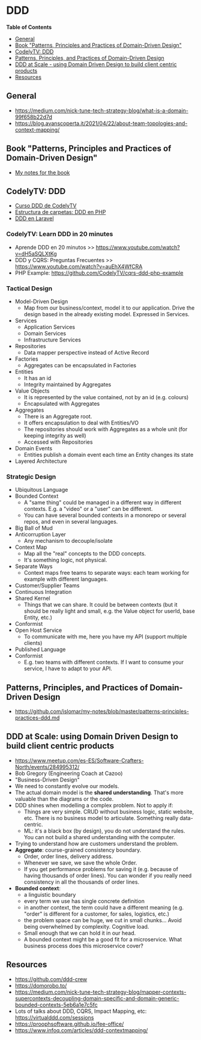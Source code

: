 # DDD

**Table of Contents**
- [General](#general)
- [Book "Patterns, Principles and Practices of Domain-Driven Design"](#book-patterns-principles-and-practices-of-domain-driven-design)
- [CodelyTV: DDD](#codelytv-ddd)
- [Patterns, Principles, and Practices of Domain-Driven Design](#patterns-principles-and-practices-of-domain-driven-design)
- [DDD at Scale - using Domain Driven Design to build client centric products](#ddd-at-scale-using-domain-driven-design-to-build-client-centric-products)
- [Resources](#resources)

## General
* https://medium.com/nick-tune-tech-strategy-blog/what-is-a-domain-99f658b22d7d
* https://blog.avanscoperta.it/2021/04/22/about-team-topologies-and-context-mapping/

## Book "Patterns, Principles and Practices of Domain-Driven Design"

- [My notes for the book](patterns-principles-practices-ddd.md)

## CodelyTV: DDD
- [Curso DDD de CodelyTV](ddd-codelytv.md)
- [Estructura de carpetas: DDD en PHP](https://www.youtube.com/watch?v=UFnABp2s8Y0)
- [DDD en Laravel](https://www.youtube.com/watch?v=EInyOtPra44)

### CodelyTV: Learn DDD in 20 minutes

- Aprende DDD en 20 minutos >> https://www.youtube.com/watch?v=dH5aSQLXtKg
- DDD y CQRS: Preguntas Frecuentes >> https://www.youtube.com/watch?v=auEhX4WfCRA
- PHP Example: https://github.com/CodelyTV/cqrs-ddd-php-example

### Tactical Design

- Model-Driven Design
  - Map from our business/context, model it to our application. Drive the design based in the already existing model. Expressed in Services.
- Services
  - Application Services
  - Domain Services
  - Infrastructure Services
- Repositories
  - Data mapper perspective instead of Active Record
- Factories
  - Aggregates can be encapsulated in Factories
- Entities
  - It has an id
  - Integrity maintained by Aggregates
- Value Objects
  - It is represented by the value contained, not by an id (e.g. colours)
  - Encapsulated with Aggregates
- Aggregates
  - There is an Aggregate root.
  - It offers encapsulation to deal with Entities/VO
  - The repositories should work with Aggregates as a whole unit (for keeping integrity as well)
  - Accessed with Repositories
- Domain Events
  - Entities publish a domain event each time an Entity changes its state
- Layered Architecture

### Strategic Design

- Ubiquitous Language
- Bounded Context
  - A "same thing" could be managed in a different way in different contexts. E.g. a "video" or a "user" can be different.
  - You can have several bounded contexts in a monorepo or several repos, and even in several languages.
- Big Ball of Mud
- Anticorruption Layer
  - Any mechanism to decouple/isolate
- Context Map
  - Map all the "real" concepts to the DDD concepts.
  - It's something logic, not physical.
- Separate Ways
  - Context maps free teams to separate ways: each team working for example with different languages.
- Customer/Supplier Teams
- Continuous Integration
- Shared Kernel
  - Things that we can share. It could be between contexts (but it should be really light and small, e.g. the Value object for userId, base Entity, etc.)
- Conformist
- Open Host Service
  - To communicate with me, here you have my API (support multiple clients)
- Published Language
- Conformist
  - E.g. two teams with different contexts. If I want to consume your service, I have to adapt to your API.

## Patterns, Principles, and Practices of Domain-Driven Design

- https://github.com/islomar/my-notes/blob/master/patterns-principles-practices-ddd.md

## DDD at Scale: using Domain Driven Design to build client centric products
- https://www.meetup.com/es-ES/Software-Crafters-North/events/284995312/
- Bob Gregory (Engineering Coach at Cazoo)
- "Business-Driven Design"
- We need to constantly evolve our models.
- The actual domain model is the **shared understanding**. That's more valuable than the diagrams or the code.
- DDD shines when modelling a complex problem. Not to apply if:
  - Things are very simple. CRUD without business logic, static website, etc. There is no business model to articulate. Something really data-centric.
  - ML: it's a black box (by design), you do not understand the rules. You can not build a shared understanding with the computer.
- Trying to understand how are customers understand the problem.
- **Aggregate**: course-grained consistency boundary.
  - Order, order lines, delivery address.
  - Whenever we save, we save the whole Order.
  - If you get performance problems for saving it (e.g. because of having thousands of order lines). You can wonder if you really need consistency in all the thousands of order lines.
- **Bounded context**:
  - a linguistic boundary
  - every term we use has single concrete definition
  - in another context, the term could have a different meaning (e.g. "order" is different for a customer, for sales, logistics, etc.)
  - the problem space can be huge, we cut in small chunks... Avoid being overwhelmed by complexity. Cognitive load.
  - Small enough that we can hold it in our head.
  - A bounded context might be a good fit for a microservice. What business process does this microservice cover?


## Resources
- https://github.com/ddd-crew
- https://domorobo.to/
- https://medium.com/nick-tune-tech-strategy-blog/mapper-contexts-supercontexts-decoupling-domain-specific-and-domain-generic-bounded-contexts-5eb6a1e7c5fc
- Lots of talks about DDD, CQRS, Impact Mapping, etc: https://virtualddd.com/sessions
- https://proophsoftware.github.io/fee-office/
- https://www.infoq.com/articles/ddd-contextmapping/

